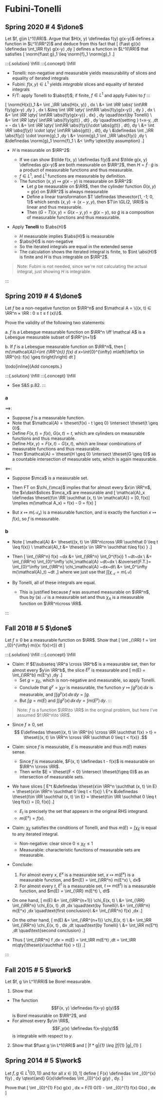 # Fubini-Tonelli

## Spring 2020 # 4 $\done$

Let $f, g\in L^1(\RR)$. 
Argue that $H(x, y) \definedas f(y) g(x-y)$ defines a function in $L^1(\RR^2)$ and deduce from this fact that
\[
(f\ast g)(x) \definedas \int_\RR f(y) g(x-y) \,dy
\]
defines a function in $L^1(\RR)$ that satisfies 
\[
\norm{f\ast g}_1 \leq \norm{f}_1 \norm{g}_1
.\]

:::{.solution}
\hfill
:::{.concept}
\hfill
- Tonelli: non-negative and measurable yields measurability of slices and equality of iterated integrals
- Fubini: $f(x, y) \in L^1$ yields *integrable* slices and equality of iterated integrals
- F/T: apply Tonelli to $\abs{f}$; if finite, $f\in L^1$ and apply Fubini to $f$
:::

\[
\norm{H(x)}_1 
&= \int _\RR \abs{H(x, y)} \, dx \\
&= \int _\RR \abs{ \int_\RR f(y)g(x-y) \,dy } \, dx \\
&\leq \int _\RR \qty{ \int_\RR \abs{f(y)g(x-y)}  \, dy } \, dx \\
&= \int _\RR \qty{ \int_\RR \abs{f(y)g(x-y)}  \, dx} \, dy \quad\text{by Tonelli} \\
&= \int _\RR \qty{ \int_\RR \abs{f(y)g(t)}  \, dt} \, dy \quad\text{setting } t=x-y, \,dt = - dx \\
&= \int _\RR \qty{ \int_\RR \abs{f(y)}\cdot \abs{g(t)}  \, dt}\, dy \\
&= \int _\RR \abs{f(y)} \cdot \qty{ \int_\RR \abs{g(t)}  \, dt}\, dy \\
&\definedas \int _\RR \abs{f(y)} \cdot \norm{g}_1 \,dy \\
&= \norm{g}_1 \int _\RR \abs{f(y)} \,dy \\
&\definedas \norm{g}_1 \norm{f}_1  \\
&< \infty \qtext{by assumption}
.\]

- $H$ is measurable on $\RR^2$:
  - If we can show $\tilde f(x, y) \definedas f(y)$ and $\tilde g(x, y) \definedas g(x-y)$ are both measurable on $\RR^2$, then $H = \tilde f \cdot \tilde g$ is a product of measurable functions and thus measurable. 
  - $f \in L^1$, and $L^1$ functions are measurable by definition.
  - The function $(x, y) \mapsto g(x-y)$ is measurable on $\RR^2$:
    - Let $g$ be measurable on $\RR$, then the cylinder function $G(x, y) = g(x)$ on $\RR^2$ is always measurable
    - Define a linear transformation $T \definedas \thevector{1, -1; 0, 1}$ which sends $(x,y) \to (x-y, y)$, then $T\in \GL(2, \RR)$ is linear and thus measurable.
    - Then $(G\circ T)(x, y) = G(x-y, y) = \tilde g(x-y)$, so $\tilde g$ is a composition of measurable functions and thus measurable.

- Apply **Tonelli** to $\abs{H}$
  - $H$ measurable implies $\abs{H}$ is measurable
  - $\abs{H}$ is non-negative
  - So the iterated integrals are equal in the extended sense
  - The calculation shows the iterated integral is finite, to $\int \abs{H}$ is finite and $H$ is thus integrable on $\RR^2$.

> Note: Fubini is not needed, since we're not calculating the actual integral, just showing $H$ is integrable.


:::



## Spring 2019 # 4 $\done$
Let $f$ be a non-negative function on $\RR^n$ and $\mathcal A = \{(x, t) ∈ \RR^n × \RR : 0 ≤ t ≤ f (x)\}$.

Prove the validity of the following two statements:

a. $f$ is a Lebesgue measurable function on $\RR^n \iff  \mathcal A$ is a Lebesgue measurable subset of $\RR^{n+1}$

b. If $f$ is a Lebesgue measurable function on $\RR^n$, then
\[
m(\mathcal{A})=\int _{\RR^{n}} f(x) d x=\int_{0}^{\infty} m\left(\left\{x \in \RR^{n}: f(x) \geq t\right\}\right) dt
\]

\todo[inline]{Add concepts.}

:::{.solution}
\hfill
:::{.concept}
\hfill
- See S&S p.82.
:::

### a

$\implies$:

- Suppose $f$ is a measurable function.
- Note that $\mathcal{A} = \theset{f(x) - t \geq 0} \intersect \theset{t \geq 0}$.
- Define $F(x, t) = f(x)$, $G(x, t) = t$, which are cylinders on measurable functions and thus measurable.
- Define $H(x, y) = F(x, t) - G(x, t)$, which are linear combinations of measurable functions and thus measurable.
- Then $\mathcal{A} = \theset{H \geq 0} \intersect \theset{G \geq 0}$ as a countable intersection of measurable sets, which is again measurable.


$\impliedby$:

- Suppose $\mca$ is a measurable set.
- Then FT on $\chi_{\mca}$ implies that for almost every $x\in \RR^n$, the $x\dash$slices $\mca_x$ are measurable and
\[
\mathcal{A}_x \definedas \theset{t\in \RR \suchthat (x, t) \in \mathcal{A}} = [0, f(x)] \implies m(\mathcal A_x) = f(x) - 0 = f(x)
\]

- But $x \mapsto m(\mathcal A_x)$ is a measurable function, and is exactly the function $x \mapsto f(x)$, so $f$ is measurable.


### b

- Note
\[
\mathcal{A} &= \theset{(x, t) \in \RR^n\cross \RR \suchthat 0 \leq t \leq f(x)} 
\\
\mathcal{A}_t &= \theset{x
\in \RR^n \suchthat t\leq f(x) }
.\]

- Then
\[
\int_{\RR^n} f(x) ~dx 
&= \int_{\RR^n} \int_0^{f(x)} 1 ~dt~dx \\
&= \int_{\RR^n} \int_{0}^\infty \chi_\mathcal{A} ~dt~dx \\
&\overset{F.T.}= \int_{0}^\infty \int_{\RR^n} \chi_\mathcal{A} ~dx~dt\\
&= \int_0^\infty m(\mathcal{A}_t) ~dt
,\]
  where we just use that $\int \int \chi_\mathcal{A} = m(\mathcal{A})$

- By Tonelli, all of these integrals are equal. 
  - This is justified because $f$ was assumed measurable on $\RR^n$, thus by (a) $\mathcal{A}$ is a measurable set and thus $\chi_A$ is a measurable function on $\RR^n\cross \RR$.

:::

## Fall 2018 # 5 $\done$
Let $f \geq 0$ be a measurable function on $\RR$.
Show that
\[
\int _{\RR} f = \int _{0}^{\infty} m(\{x: f(x)>t\}) dt
\]

:::{.solution}
\hfill
:::{.concept}
\hfill
- Claim: If $E\subseteq \RR^a \cross \RR^b$ is a measurable set, then for almost every $y\in \RR^b$, the slice $E^y$ is measurable and
\[
m(E) = \int_{\RR^b} m(E^y) \,dy
.\]
  - Set $g = \chi_E$, which is non-negative and measurable, so apply Tonelli.
  - Conclude that $g^y = \chi_{E^y}$ is measurable, the function $y\mapsto \int g^y(x)\, dx$ is measurable, and $\int \int g^y(x)\,dx \,dy = \int g$.
  - But $\int g = m(E)$ and $\int\int g^y(x) \,dx\,dy = \int m(E^y)\,dy$.
:::

> Note: $f$ is a function $\RR\to \RR$ in the original problem, but here I've assumed $f:\RR^n\to \RR$.

- Since $f\geq 0$, set 
$$
E\definedas \theset{(x, t) \in \RR^{n} \cross \RR \suchthat f(x) > t}
= \theset{(x, t) \in \RR^n \cross \RR \suchthat 0 \leq t < f(x)}
.$$
- Claim: since $f$ is measurable, $E$ is measurable and thus $m(E)$ makes sense.
  - Since $f$ is measurable, $F(x, t) \definedas t - f(x)$ is measurable on $\RR^n \cross \RR$.
  - Then write $E = \theset{F < 0} \intersect \theset{t\geq 0}$ as an intersection of measurable sets.
- We have slices 
\[
E^t &\definedas \theset{x\in \RR^n \suchthat (x, t) \in E} = \theset{x\in \RR^n \suchthat 0 \leq t < f(x)} \\
E^x &\definedas \theset{t\in \RR \suchthat (x, t) \in E} = \theset{t\in \RR \suchthat 0 \leq t \leq f(x)} = [0, f(x)]
.\]
  - $E_t$ is precisely the set that appears in the original RHS integrand.
  - $m(E^x) = f(x)$.
- Claim: $\chi_E$ satisfies the conditions of Tonelli, and thus $m(E) = \int \chi_E$ is equal to any iterated integral.
  - Non-negative: clear since $0\leq \chi_E \leq 1$
  - Measurable: characteristic functions of measurable sets are measurable.

- Conclude:
  1. For almost every $x$, $E^x$ is a measurable set, $x\mapsto m(E^x)$ is a measurable function, and $m(E) = \int_{\RR^n} m(E^x) \, dx$ 
  2. For almost every $t$, $E^t$ is a measurable set, $t\mapsto m(E^t)$ is a measurable function, and $m(E) = \int_{\RR} m(E^t) \, dt$ 
- On one hand,
\[
m(E) 
&= \int_{\RR^{n+1}} \chi_E(x, t) \\
&= \int_{\RR} \int_{\RR^n} \chi_E(x, t) \,dt \,dx \quad\text{by Tonelli}\\
&= \int_{\RR^n} m(E^x) \,dx \quad\text{first conclusion}\\
&= \int_{\RR^n} f(x) \,dx 
.\]
- On the other hand,
\[
m(E) 
&= \int_{\RR^{n+1}} \chi_E(x, t) \\
&= \int_\RR \int_{\RR^n} \chi_E(x, t) \, dx \,dt \quad\text{by Tonelli} \\
&= \int_\RR m(E^t) \,dt \quad\text{second conclusion}
.\]

- Thus
\[
\int_{\RR^n} f \,dx = m(E) = \int_\RR m(E^t) \,dt = \int_\RR m\qty{\theset{x\suchthat f(x) > t}}
.\]

:::



## Fall 2015 # 5 $\work$
Let $f, g \in L^1(\RR)$ be Borel measurable.

1. Show that 
  - The function $$F(x, y) \definedas f(x-y) g(y)$$ is Borel measurable on $\RR^2$, and
  - For almost every $y\in \RR$, $$F_y(x) \definedas f(x-y)g(y)$$ is integrable with respect to $y$.

2. Show that $f\ast g \in L^1(\RR)$ and
\[
\|f * g\|_{1} \leq \|f\|_{1} \|g\|_{1}
\]

## Spring 2014 # 5 $\work$
Let $f, g \in L^1([0, 1])$ and for all $x\in [0, 1]$ define
\[
F(x) \definedas \int _{0}^{x} f(y) \, dy 
\qtext{and}
G(x)\definedas \int _{0}^{x} g(y) \, dy.
\]

Prove that
\[
\int _{0}^{1} F(x) g(x) \, dx = 
F(1) G(1) - \int _{0}^{1} f(x) G(x) \, dx
\]
